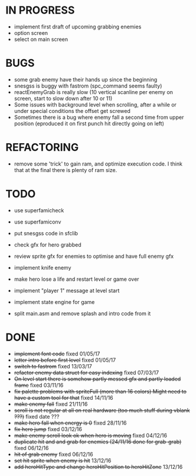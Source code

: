 IN PROGRESS
===========

* implement first draft of upcoming grabbing enemies
* option screen
* select on main screen 

BUGS
====

* some grab enemy have their hands up since the beginning
* snesgss is buggy with fastrom (spc_command seems faulty)
* reactEnemyGrab is really slow (10 vertical scanline per enemy on screen, start to slow down after 10 or 11) 
* Some issues with background level when scrolling, after a while or under special
conditions the offset get screwed
* Sometimes there is a bug where enemy fall a second time from upper position (eproduced it on first punch hit directly going on left) 

REFACTORING
===========

* remove some 'trick' to gain ram, and optimize execution code. I think that at the final there is plenty of ram size.

TODO
====

* use superfamicheck
* use superfamiconv

* put snesgss code in sfclib

* check gfx for hero grabbed
* review sprite gfx for enemies to optimise and have full enemy gfx

* implement knife enemy

* make hero lose a life and restart level or game over

* implement "player 1" message at level start 

* implement state engine for game

* split main.asm and remove splash and intro code from it

DONE
====

* ~~implement font code~~ fixed 01/05/17
* ~~letter intro before first level~~ fixed 01/05/17
* ~~switch to fastrom~~ fixed 13/03/17
* ~~refactor enemy data struct for easy indexing~~ fixed 07/03/17
* ~~On level start there is somehow partly messed gfx and partly loaded frame~~ fixed 03/11/16
* ~~fix palette problems with spriteFull (more than 16 colors) Might need to have a custom tool for that~~ fixed 14/11/16
* ~~make enemy fall~~ fixed 21/11/16
* ~~scroll is not regular at all on real hardware (too much stuff during vblank ???)~~ fixed date ???
* ~~make hero fall when energy is 0~~ fixed 28/11/16
* ~~fix hero jump~~ fixed 03/12/16
* ~~make enemy scroll look ok when hero is moving~~ fixed 04/12/16
* ~~duplicate hit and and grab for enemies (24/11/16 done for grab-grab)~~ fixed 06/12/16
* ~~hit of grab enemy~~ fixed 06/12/16
* ~~set hit sprite when enemy is hit~~ 13/12/16
* ~~add heroHitType and change heroHitPosition to heroHitZone~~ 13/12/16

